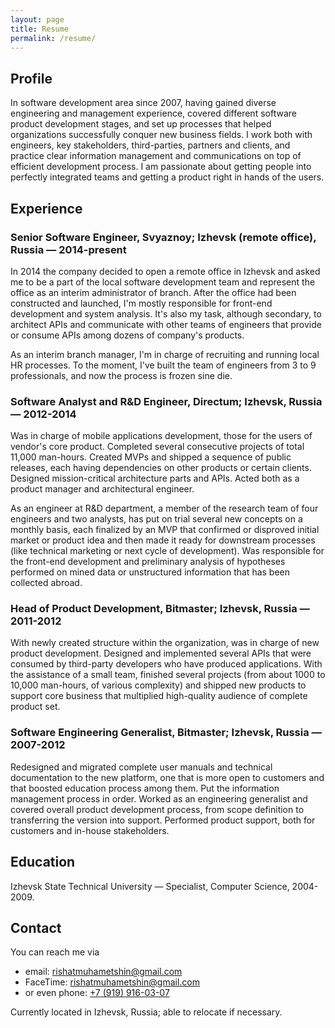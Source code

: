 ```yaml
---
layout: page
title: Resume
permalink: /resume/
---
```


## Profile

In software development area since 2007, having gained diverse engineering and management experience, covered different software product development stages, and set up processes that helped organizations successfully conquer new business fields. I work both with engineers, key stakeholders, third-parties, partners and clients, and practice clear information management and communications on top of efficient development process. I am passionate about getting people into perfectly integrated teams and getting a product right in hands of the users.

## Experience

### Senior Software Engineer, Svyaznoy; Izhevsk (remote office), Russia — 2014-present

In 2014 the company decided to open a remote office in Izhevsk and asked me to be a part of the local software development team and represent the office as an interim administrator of branch. After the office had been constructed and launched, I'm mostly responsible for front-end development and system analysis. It's also my task, although secondary, to architect APIs and communicate with other teams of engineers that provide or consume APIs among dozens of company's products.

As an interim branch manager, I'm in charge of recruiting and running local HR processes. To the moment, I've built the team of engineers from 3 to 9 professionals, and now the process is frozen sine die.


### Software Analyst and R&D Engineer, Directum; Izhevsk, Russia — 2012-2014

Was in charge of mobile applications development, those for the users of vendor's core product. Completed several consecutive projects of total 11,000 man-hours. Created MVPs and shipped a sequence of public releases, each having dependencies on other products or certain clients. Designed mission-critical architecture parts and APIs. Acted both as a product manager and architectural engineer.

As an engineer at R&D department, a member of the research team of four engineers and two analysts, has put on trial several new concepts on a monthly basis, each finalized by an MVP that confirmed or disproved initial market or product idea and then made it ready for downstream processes (like technical marketing or next cycle of development). Was responsible for the front-end development and preliminary analysis of hypotheses performed on mined data or unstructured information that has been collected abroad.


### Head of Product Development, Bitmaster; Izhevsk, Russia — 2011-2012

With newly created structure within the organization, was in charge of new product development. Designed and implemented several APIs that were consumed by third-party developers who have produced applications. With the assistance of a small team, finished several projects (from about 1000 to 10,000 man-hours, of various complexity) and shipped new products to support core business that multiplied high-quality audience of complete product set.


### Software Engineering Generalist, Bitmaster; Izhevsk, Russia — 2007-2012

Redesigned and migrated complete user manuals and technical documentation to the new platform, one that is more open to customers and that boosted education process among them. Put the information management process in order. Worked as an engineering generalist and covered overall product development process, from scope definition to transferring the version into support. Performed product support, both for customers and in-house stakeholders.

## Education
Izhevsk State Technical University — Specialist, Computer Science, 2004-2009.

## Contact

You can reach me via

* email: [rishatmuhametshin@gmail.com](mailto:rishatmuhametshin@gmail.com)
* FaceTime: [rishatmuhametshin@gmail.com](facetime:rishatmuhametshin@gmail.com)
* or even phone: [+7 (919) 916-03-07](tel:+79199160307)

Currently located in Izhevsk, Russia; able to relocate if necessary.